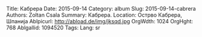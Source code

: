 Title: Кабрера
Date: 2015-09-14
Category: album
Slug: 2015-09-14-cabrera
Authors: Zoltan Csala
Summary: Кабрера.
Location: Острво Кабрера, Шпанија
Ablpicurl: http://abload.de/img/jksqd.jpg
OrgWdth: 1024
OrgHght: 768
Ablgallid: 1094520
Tags:
Lang: sr

